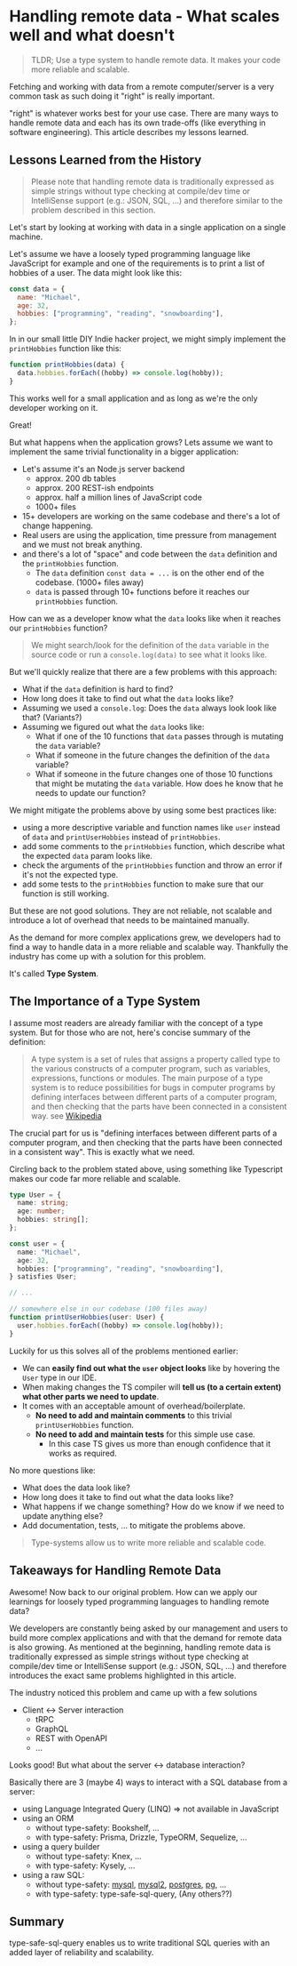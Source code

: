 # Handling remote data - What scales well and what doesn't

> TLDR; Use a type system to handle remote data. It makes your code more reliable and scalable.

Fetching and working with data from a remote computer/server is a very common task as such doing it "right" is really important.

"right" is whatever works best for your use case. There are many ways to handle remote data and each has its own trade-offs (like everything in software engineering). This article describes my lessons learned.

## Lessons Learned from the History

> Please note that handling remote data is traditionally expressed as simple strings without type checking at compile/dev time or IntelliSense support (e.g.: JSON, SQL, ...) and therefore similar to the problem described in this section.

Let's start by looking at working with data in a single application on a single machine.

Let's assume we have a loosely typed programming language like JavaScript for example and one of the requirements is to print a list of hobbies of a user. The data might look like this:

```js
const data = {
  name: "Michael",
  age: 32,
  hobbies: ["programming", "reading", "snowboarding"],
};
```

In in our small little DIY Indie hacker project, we might simply implement the `printHobbies` function like this:

```js
function printHobbies(data) {
  data.hobbies.forEach((hobby) => console.log(hobby));
}
```

This works well for a small application and as long as we're the only developer working on it.

Great!

But what happens when the application grows? Lets assume we want to implement the same trivial functionality in a bigger application:

- Let's assume it's an Node.js server backend
  - approx. 200 db tables
  - approx. 200 REST-ish endpoints
  - approx. half a million lines of JavaScript code
  - 1000+ files
- 15+ developers are working on the same codebase and there's a lot of change happening.
- Real users are using the application, time pressure from management and we must not break anything.
- and there's a lot of "space" and code between the `data` definition and the `printHobbies` function.
  - The `data` definition `const data = ...` is on the other end of the codebase. (1000+ files away)
  - `data` is passed through 10+ functions before it reaches our `printHobbies` function.

How can we as a developer know what the `data` looks like when it reaches our `printHobbies` function?

> We might search/look for the definition of the `data` variable in the source code or run a `console.log(data)` to see what it looks like.

But we'll quickly realize that there are a few problems with this approach:

- What if the `data` definition is hard to find?
- How long does it take to find out what the `data` looks like?
- Assuming we used a `console.log`: Does the `data` always look look like that? (Variants?)
- Assuming we figured out what the `data` looks like:
  - What if one of the 10 functions that `data` passes through is mutating the `data` variable?
  - What if someone in the future changes the definition of the `data` variable?
  - What if someone in the future changes one of those 10 functions that might be mutating the `data` variable. How does he know that he needs to update our function?

We might mitigate the problems above by using some best practices like:

- using a more descriptive variable and function names like `user` instead of `data` and `printUserHobbies` instead of `printHobbies`.
- add some comments to the `printHobbies` function, which describe what the expected `data` param looks like.
- check the arguments of the `printHobbies` function and throw an error if it's not the expected type.
- add some tests to the `printHobbies` function to make sure that our function is still working.

But these are not good solutions. They are not reliable, not scalable and introduce a lot of overhead that needs to be maintained manually.

As the demand for more complex applications grew, we developers had to find a way to handle data in a more reliable and scalable way. Thankfully the industry has come up with a solution for this problem.

It's called **Type System**.

## The Importance of a Type System

I assume most readers are already familiar with the concept of a type system. But for those who are not, here's concise summary of the definition:

> A type system is a set of rules that assigns a property called type to the various constructs of a computer program, such as variables, expressions, functions or modules. The main purpose of a type system is to reduce possibilities for bugs in computer programs by defining interfaces between different parts of a computer program, and then checking that the parts have been connected in a consistent way. see [Wikipedia](https://en.wikipedia.org/wiki/Type_system)

The crucial part for us is "defining interfaces between different parts of a computer program, and then checking that the parts have been connected in a consistent way". This is exactly what we need.

Circling back to the problem stated above, using something like Typescript makes our code far more reliable and scalable.

```ts
type User = {
  name: string;
  age: number;
  hobbies: string[];
};

const user = {
  name: "Michael",
  age: 32,
  hobbies: ["programming", "reading", "snowboarding"],
} satisfies User;

// ...

// somewhere else in our codebase (100 files away)
function printUserHobbies(user: User) {
  user.hobbies.forEach((hobby) => console.log(hobby));
}
```

Luckily for us this solves all of the problems mentioned earlier:

- We can **easily find out what the `user` object looks** like by hovering the `User` type in our IDE.
- When making changes the TS compiler will **tell us (to a certain extent) what other parts we need to update**.
- It comes with an acceptable amount of overhead/boilerplate.
  - **No need to add and maintain comments** to this trivial `printUserHobbies` function.
  - **No need to add and maintain tests** for this simple use case.
    - In this case TS gives us more than enough confidence that it works as required.

No more questions like:

- What does the data look like?
- How long does it take to find out what the data looks like?
- What happens if we change something? How do we know if we need to update anything else?
- Add documentation, tests, ... to mitigate the problems above.

> Type-systems allow us to write more reliable and scalable code.

## Takeaways for Handling Remote Data

Awesome! Now back to our original problem. How can we apply our learnings for loosely typed programming languages to handling remote data?

We developers are constantly being asked by our management and users to build more complex applications and with that the demand for remote data is also growing.
As mentioned at the beginning, handling remote data is traditionally expressed as simple strings without type checking at compile/dev time or IntelliSense support (e.g.: JSON, SQL, ...) and therefore introduces the exact same problems highlighted in this article.

The industry noticed this problem and came up with a few solutions

- Client <-> Server interaction
  - tRPC
  - GraphQL
  - REST with OpenAPI
  - ...

Looks good! But what about the server <-> database interaction?

Basically there are 3 (maybe 4) ways to interact with a SQL database from a server:

- using Language Integrated Query (LINQ) => not available in JavaScript
- using an ORM
  - without type-safety: Bookshelf, ...
  - with type-safety: Prisma, Drizzle, TypeORM, Sequelize, ...
- using a query builder
  - without type-safety: Knex, ...
  - with type-safety: Kysely, ...
- using a raw SQL:
  - without type-safety: [mysql](https://github.com/mysqljs/mysql), [mysql2](https://github.com/sidorares/node-mysql2), [postgres](https://github.com/porsager/postgres), [pg](https://node-postgres.com/), ...
  - with type-safety: type-safe-sql-query, (Any others??)

## Summary

type-safe-sql-query enables us to write traditional SQL queries with an added layer of reliability and scalability.
